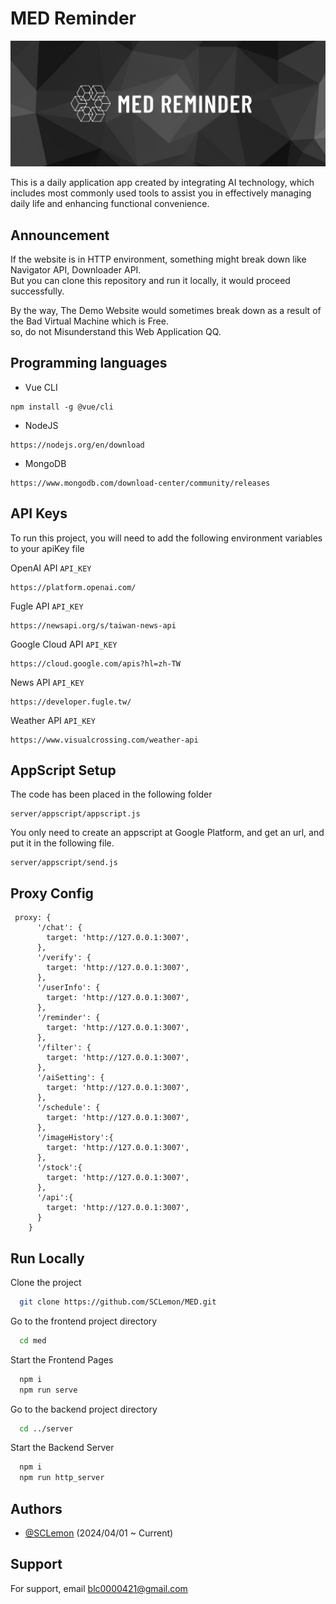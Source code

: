 
# MED Reminder
![Banner](./banner.png)

This is a daily application app created by integrating AI technology, which includes most commonly used tools to assist you in effectively managing daily life and enhancing functional convenience.

## Announcement
If the website is in HTTP environment, something might break down like Navigator API, Downloader API. <br>
But you can clone this repository and run it locally, it would proceed successfully. <br>

By the way, The Demo Website would sometimes break down as a result of the Bad Virtual Machine which is Free.  <br>
so, do not Misunderstand this Web Application QQ.


## Programming languages
- Vue CLI
```
npm install -g @vue/cli
```
- NodeJS
```
https://nodejs.org/en/download
```
- MongoDB
```
https://www.mongodb.com/download-center/community/releases
```



## API Keys

To run this project, you will need to add the following environment variables to your apiKey file

OpenAI API `API_KEY`  
```
https://platform.openai.com/
```

Fugle API `API_KEY`
```
https://newsapi.org/s/taiwan-news-api
```

Google Cloud API `API_KEY`
```
https://cloud.google.com/apis?hl=zh-TW
```

News API `API_KEY`
```
https://developer.fugle.tw/
```

Weather API `API_KEY`
```
https://www.visualcrossing.com/weather-api
```
## AppScript Setup
The code has been placed in the following folder
```
server/appscript/appscript.js
```
You only need to create an appscript at Google Platform, and get an url, and put it in the following file.
```
server/appscript/send.js
```


## Proxy Config
```
 proxy: {
      '/chat': {
        target: 'http://127.0.0.1:3007',
      },
      '/verify': {
        target: 'http://127.0.0.1:3007',
      },
      '/userInfo': {
        target: 'http://127.0.0.1:3007',
      },
      '/reminder': {
        target: 'http://127.0.0.1:3007',
      },
      '/filter': {
        target: 'http://127.0.0.1:3007',
      },
      '/aiSetting': {
        target: 'http://127.0.0.1:3007',
      },
      '/schedule': {
        target: 'http://127.0.0.1:3007',
      },
      '/imageHistory':{
        target: 'http://127.0.0.1:3007',
      },
      '/stock':{
        target: 'http://127.0.0.1:3007',
      },
      '/api':{
        target: 'http://127.0.0.1:3007',
      }
    }
```


## Run Locally

Clone the project

```bash
  git clone https://github.com/SCLemon/MED.git
```

Go to the frontend project directory

```bash
  cd med
```

Start the Frontend Pages

```bash
  npm i
  npm run serve
```

Go to the backend project directory

```bash
  cd ../server
```

Start the Backend Server

```bash
  npm i
  npm run http_server
```

## Authors

- [@SCLemon](https://github.com/SCLemon)  (2024/04/01 ~ Current)


## Support

For support, email blc0000421@gmail.com
